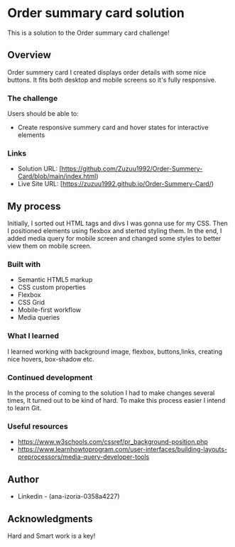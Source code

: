 # Order summary card solution

This is a solution to the Order summary card challenge!

## Overview
Order summery card I created displays order details with some nice buttons. It fits both desktop and mobile screens so it's fully responsive. 


### The challenge

Users should be able to:

- Create responsive summery card and hover states for interactive elements

### Links

- Solution URL: [https://github.com/Zuzuu1992/Order-Summery-Card/blob/main/index.html)
- Live Site URL: [https://zuzuu1992.github.io/Order-Summery-Card/)

## My process

Initially, I sorted out HTML tags and divs I was gonna use for my CSS. Then I positioned elements using flexbox and sterted styling them. 
In the end, I added media query for mobile screen and changed some styles to better view them on mobile screen. 

### Built with

- Semantic HTML5 markup
- CSS custom properties
- Flexbox
- CSS Grid
- Mobile-first workflow
- Media queries


### What I learned

I learned working with background image, flexbox, buttons,links, creating nice hovers, box-shadow etc.


### Continued development

In the process of coming to the solution I had to make changes several times, It turned out to be kind of hard. 
To make this process easier I intend to learn Git. 


### Useful resources

- https://www.w3schools.com/cssref/pr_background-position.php
- https://www.learnhowtoprogram.com/user-interfaces/building-layouts-preprocessors/media-query-developer-tools

## Author

- Linkedin - (ana-izoria-0358a4227)

## Acknowledgments

Hard and Smart work is a key!
